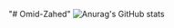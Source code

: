 "# Omid-Zahed" 
![Anurag's GitHub stats](https://github-readme-stats.vercel.app/api?username=Omid-Zahed&hide=contribs,prs)
